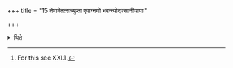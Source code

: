 +++
title = "15 तेषामेतत्सन्न्युप्ता एवाग्नयो भवन्त्योदवसानीयायाः"

+++

<details><summary>थिते</summary>

15. Their fires remain brought together in this manner upto the Udavasānīya (-offering).[^1]  

[^1]: For this see XXI.1. 
</details>

